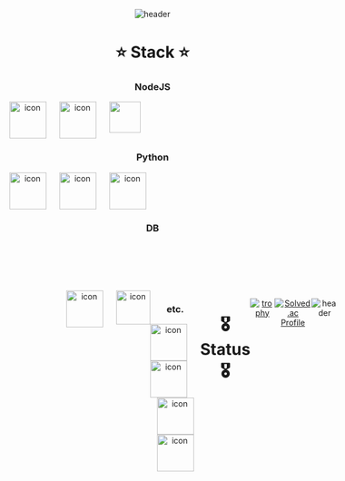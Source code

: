 <div align="center">

<!-- ### Hi there 👋 --> 

![header](https://capsule-render.vercel.app/api?type=waving&color=timeGradient&text=Hello_World&animation=scaleIn )






# ⭐️ Stack ⭐️

### NodeJS
<div style="display: flex;"><img src="https://techstack-generator.vercel.app/js-icon.svg" alt="icon" width="65" style="width: 65px; height: 65px; margin-right: 23px; margin-bottom: 0px;" /><img src="https://techstack-generator.vercel.app/ts-icon.svg" alt="icon" width="65" style="width: 65px; height: 65px; margin-right: 23px; margin-bottom: 0px;" />
<img src="https://user-images.githubusercontent.com/13108166/32161516-25ee8a3c-bd56-11e7-9d49-76faed577e1a.png" width="55px" /></div>

### Python
<div style="display: flex;"><img src="https://techstack-generator.vercel.app/python-icon.svg" alt="icon" width="65" style="width: 65px; height: 65px; margin-right: 23px; margin-bottom: 0px;" /><img src="https://techstack-generator.vercel.app/django-icon.svg" alt="icon" width="65" style="width: 65px; height: 65px; margin-right: 23px; margin-bottom: 0px;" /><img src="https://techstack-generator.vercel.app/restapi-icon.svg" alt="icon" width="65" style="width: 65px; height: 65px; margin-right: 0px; margin-bottom: 0px;" /></div>

### DB
<div style="display: flex; margin: 100px;"><img src="https://techstack-generator.vercel.app/mysql-icon.svg" alt="icon" width="65" style="width: 65px; height: 65px; margin-right: 23px; margin-bottom: 10px;" /> <img src="https://camo.githubusercontent.com/c208789cfe0e64cd8e39a3ed1f7e7a04e26e18132bd0dcd510f42a17ac8a3984/68747470733a2f2f63646e342e69636f6e66696e6465722e636f6d2f646174612f69636f6e732f72656469732d322f313435312f556e7469746c65642d322d3531322e706e67" alt="icon" width="60px" /><div>

### etc.
<img src="https://techstack-generator.vercel.app/docker-icon.svg" alt="icon" width="65" style="width: 65px; height: 65px; margin-right: 23px; margin-bottom: 0px;" /><img src="https://techstack-generator.vercel.app/jest-icon.svg" alt="icon" width="65" style="width: 65px; height: 65px; margin-right: 23px; margin-bottom: 0px;" /><img src="https://techstack-generator.vercel.app/react-icon.svg" alt="icon" width="65" style="width: 65px; height: 65px; margin-right: 0px; margin-bottom: 0px;" />
<img src="https://techstack-generator.vercel.app/cpp-icon.svg" alt="icon" width="65" style="width: 65px; height: 65px; margin-right: 0px; margin-bottom: 0px;" />
</div>


# 🎖 Status 🎖

[![trophy](https://github-profile-trophy.vercel.app/?username=blingblin-g&row=1&column=5)](https://github.com/ryo-ma/github-profile-trophy)

 [![Solved.ac Profile](http://mazassumnida.wtf/api/v2/generate_badge?boj=psycheros)](https://solved.ac/psycheros/)
 
 
<!-- [![blingblin-g's GitHub stats](https://github-readme-stats.vercel.app/api?username=blingblin-g)](https://github.com/anuraghazra/github-readme-stats) -->



<!-- [![GitHub Streak](https://github-readme-streak-stats.herokuapp.com/?user=blingblin-g)](https://git.io/streak-stats) -->



<!-- [![blingblin-g's github stats](https://github-readme-stats.vercel.app/api/top-langs/?username=blingblin-g&show_icons=true&hide_border=true&title_color=004386&icon_color=004386&layout=compact)](https://github.com/blingblin-g) -->





<!-- ### Intro -->

<!-- **blingblin-g/blingblin-g** is a ✨ _special_ ✨ repository because its `README.md` (this file) appears on your GitHub profile.

Here are some ideas to get you started:
 -->
<!-- - 🔭 I’m currently learning on ... `42SEOUL` -->
<!-- -🌱 I’m currently learning ... `WEB` -->
<!-- - 👯 I’m looking to collaborate on ... -->
<!-- - 🤔 I’m looking for help with ... -->
<!-- - 💬 Ask me about ... -->
<!-- - 📫 How to reach me: ... `luvbliny@gmail.com` -->
<!-- - 😄 Pronouns: ... -->
<!-- - ⚡ Fun fact: ... -->


![header](https://capsule-render.vercel.app/api?type=waving&section=footer)

</div>
